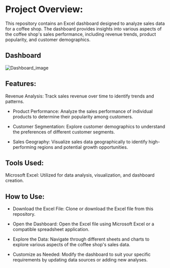 


# Project Overview:
This repository contains an Excel dashboard designed to analyze sales data for a coffee shop. The dashboard provides insights into various aspects of the coffee shop's sales performance, including revenue trends, product popularity, and customer demographics.

## Dashboard
![Dashboard_image](https://github.com/tejasrangle/Coffee_Shop_Sales/assets/110970662/6fdae3f4-8167-4f08-ae16-f1b380b2037c)

## Features:
Revenue Analysis: Track sales revenue over time to identify trends and patterns.

- Product Performance: Analyze the sales performance of individual products to determine their popularity among customers.

- Customer Segmentation: Explore customer demographics to understand the preferences of different customer segments.

- Sales Geography: Visualize sales data geographically to identify high-performing regions and potential growth opportunities.

## Tools Used:
Microsoft Excel: Utilized for data analysis, visualization, and dashboard creation.

## How to Use:
- Download the Excel File: Clone or download the Excel file from this repository.

- Open the Dashboard: Open the Excel file using Microsoft Excel or a compatible spreadsheet application.

- Explore the Data: Navigate through different sheets and charts to explore various aspects of the coffee shop's sales data.

- Customize as Needed: Modify the dashboard to suit your specific requirements by updating data sources or adding new analyses.

